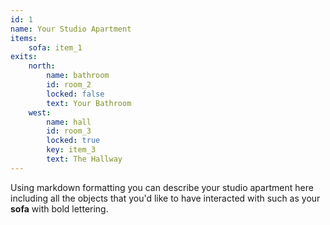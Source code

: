```yaml
---
id: 1
name: Your Studio Apartment
items:
    sofa: item_1
exits:
    north:
        name: bathroom
        id: room_2
        locked: false
        text: Your Bathroom
    west:
        name: hall
        id: room_3
        locked: true
        key: item_3
        text: The Hallway
---
```

Using markdown formatting you can describe your studio apartment here including all the objects that you'd like to have interacted with such as your **sofa** with bold lettering.
